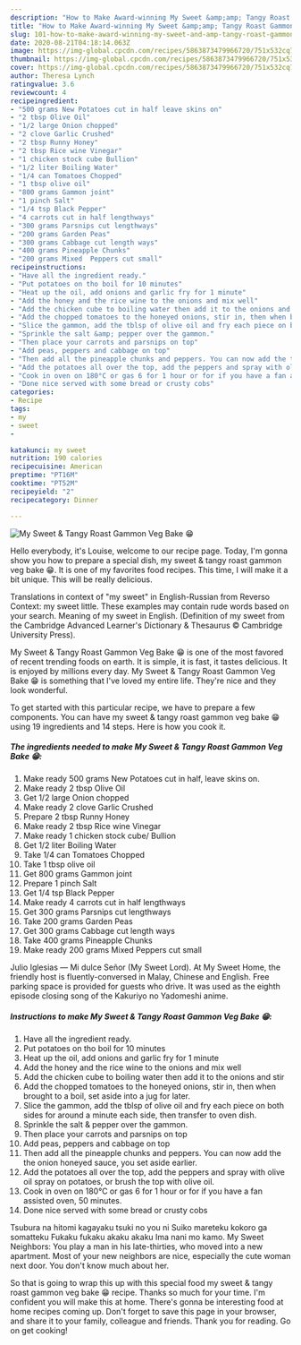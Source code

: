 ```yaml
---
description: "How to Make Award-winning My Sweet &amp;amp; Tangy Roast Gammon Veg Bake  😁"
title: "How to Make Award-winning My Sweet &amp;amp; Tangy Roast Gammon Veg Bake  😁"
slug: 101-how-to-make-award-winning-my-sweet-and-amp-tangy-roast-gammon-veg-bake
date: 2020-08-21T04:18:14.063Z
image: https://img-global.cpcdn.com/recipes/5863873479966720/751x532cq70/my-sweet-tangy-roast-gammon-veg-bake-😁-recipe-main-photo.jpg
thumbnail: https://img-global.cpcdn.com/recipes/5863873479966720/751x532cq70/my-sweet-tangy-roast-gammon-veg-bake-😁-recipe-main-photo.jpg
cover: https://img-global.cpcdn.com/recipes/5863873479966720/751x532cq70/my-sweet-tangy-roast-gammon-veg-bake-😁-recipe-main-photo.jpg
author: Theresa Lynch
ratingvalue: 3.6
reviewcount: 4
recipeingredient:
- "500 grams New Potatoes cut in half leave skins on"
- "2 tbsp Olive Oil"
- "1/2 large Onion chopped"
- "2 clove Garlic Crushed"
- "2 tbsp Runny Honey"
- "2 tbsp Rice wine Vinegar"
- "1 chicken stock cube Bullion"
- "1/2 liter Boiling Water"
- "1/4 can Tomatoes Chopped"
- "1 tbsp olive oil"
- "800 grams Gammon joint"
- "1 pinch Salt"
- "1/4 tsp Black Pepper"
- "4 carrots cut in half lengthways"
- "300 grams Parsnips cut lengthways"
- "200 grams Garden Peas"
- "300 grams Cabbage cut length ways"
- "400 grams Pineapple Chunks"
- "200 grams Mixed  Peppers cut small"
recipeinstructions:
- "Have all the ingredient ready."
- "Put potatoes on tho boil for 10 minutes"
- "Heat up the oil, add onions and garlic fry for 1 minute"
- "Add the honey and the rice wine to the onions and mix well"
- "Add the chicken cube to boiling water then add it to the onions and stir"
- "Add the chopped tomatoes to the honeyed onions, stir in, then when brought to a boil, set aside into a jug for later."
- "Slice the gammon, add the tblsp of olive oil and fry each piece on both sides for around a minute each side, then transfer to oven dish."
- "Sprinkle the salt &amp; pepper over the gammon."
- "Then place your carrots and parsnips on top"
- "Add peas, peppers and cabbage on top"
- "Then add all the pineapple chunks and peppers. You can now add the the onion honeyed sauce, you set aside earlier."
- "Add the potatoes all over the top, add the peppers and spray with olive oil spray on potatoes, or brush the top with olive oil."
- "Cook in oven on 180°C or gas 6 for 1 hour or for if you have a fan assisted oven, 50 minutes."
- "Done nice served with some bread or crusty cobs"
categories:
- Recipe
tags:
- my
- sweet
- 

katakunci: my sweet  
nutrition: 190 calories
recipecuisine: American
preptime: "PT16M"
cooktime: "PT52M"
recipeyield: "2"
recipecategory: Dinner

---
```



![My Sweet &amp; Tangy Roast Gammon Veg Bake  😁](https://img-global.cpcdn.com/recipes/5863873479966720/751x532cq70/my-sweet-tangy-roast-gammon-veg-bake-😁-recipe-main-photo.jpg)

Hello everybody, it's Louise, welcome to our recipe page. Today, I'm gonna show you how to prepare a special dish, my sweet &amp; tangy roast gammon veg bake  😁. It is one of my favorites food recipes. This time, I will make it a bit unique. This will be really delicious.

Translations in context of &#34;my sweet&#34; in English-Russian from Reverso Context: my sweet little. These examples may contain rude words based on your search. Meaning of my sweet in English. (Definition of my sweet from the Cambridge Advanced Learner&#39;s Dictionary &amp; Thesaurus © Cambridge University Press).

My Sweet &amp; Tangy Roast Gammon Veg Bake  😁 is one of the most favored of recent trending foods on earth. It is simple, it is fast, it tastes delicious. It is enjoyed by millions every day. My Sweet &amp; Tangy Roast Gammon Veg Bake  😁 is something that I've loved my entire life. They're nice and they look wonderful.


To get started with this particular recipe, we have to prepare a few components. You can have my sweet &amp; tangy roast gammon veg bake  😁 using 19 ingredients and 14 steps. Here is how you cook it.

<!--inarticleads1-->

##### The ingredients needed to make My Sweet &amp; Tangy Roast Gammon Veg Bake  😁:

1. Make ready 500 grams New Potatoes cut in half, leave skins on.
1. Make ready 2 tbsp Olive Oil
1. Get 1/2 large Onion chopped
1. Make ready 2 clove Garlic Crushed
1. Prepare 2 tbsp Runny Honey
1. Make ready 2 tbsp Rice wine Vinegar
1. Make ready 1 chicken stock cube/ Bullion
1. Get 1/2 liter Boiling Water
1. Take 1/4 can Tomatoes Chopped
1. Take 1 tbsp olive oil
1. Get 800 grams Gammon joint
1. Prepare 1 pinch Salt
1. Get 1/4 tsp Black Pepper
1. Make ready 4 carrots cut in half lengthways
1. Get 300 grams Parsnips cut lengthways
1. Take 200 grams Garden Peas
1. Get 300 grams Cabbage cut length ways
1. Take 400 grams Pineapple Chunks
1. Make ready 200 grams Mixed  Peppers cut small


Julio Iglesias — Mi dulce Señor (My Sweet Lord). At My Sweet Home, the friendly host is fluently-conversed in Malay, Chinese and English. Free parking space is provided for guests who drive. It was used as the eighth episode closing song of the Kakuriyo no Yadomeshi anime. 

<!--inarticleads2-->

##### Instructions to make My Sweet &amp; Tangy Roast Gammon Veg Bake  😁:

1. Have all the ingredient ready.
1. Put potatoes on tho boil for 10 minutes
1. Heat up the oil, add onions and garlic fry for 1 minute
1. Add the honey and the rice wine to the onions and mix well
1. Add the chicken cube to boiling water then add it to the onions and stir
1. Add the chopped tomatoes to the honeyed onions, stir in, then when brought to a boil, set aside into a jug for later.
1. Slice the gammon, add the tblsp of olive oil and fry each piece on both sides for around a minute each side, then transfer to oven dish.
1. Sprinkle the salt &amp; pepper over the gammon.
1. Then place your carrots and parsnips on top
1. Add peas, peppers and cabbage on top
1. Then add all the pineapple chunks and peppers. You can now add the the onion honeyed sauce, you set aside earlier.
1. Add the potatoes all over the top, add the peppers and spray with olive oil spray on potatoes, or brush the top with olive oil.
1. Cook in oven on 180°C or gas 6 for 1 hour or for if you have a fan assisted oven, 50 minutes.
1. Done nice served with some bread or crusty cobs


Tsubura na hitomi kagayaku tsuki no you ni Suiko mareteku kokoro ga somatteku Fukaku fukaku akaku akaku Ima nani mo kamo. My Sweet Neighbors: You play a man in his late-thirties, who moved into a new apartment. Most of your new neighbors are nice, especially the cute woman next door. You don&#39;t know much about her. 

So that is going to wrap this up with this special food my sweet &amp; tangy roast gammon veg bake  😁 recipe. Thanks so much for your time. I'm confident you will make this at home. There's gonna be interesting food at home recipes coming up. Don't forget to save this page in your browser, and share it to your family, colleague and friends. Thank you for reading. Go on get cooking!
